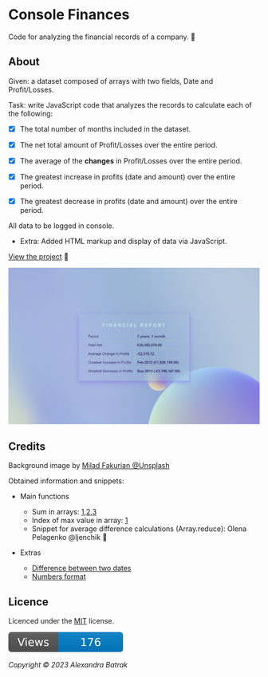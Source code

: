 # Console Finances

Code for analyzing the financial records of a company. :purple_heart:

## About

Given: a dataset composed of arrays with two fields, Date and Profit/Losses.

Task: write JavaScript code that analyzes the records to calculate each of the following:

- [x] The total number of months included in the dataset.

- [x] The net total amount of Profit/Losses over the entire period.

- [x] The average of the **changes** in Profit/Losses over the entire period.

- [x] The greatest increase in profits (date and amount) over the entire period.

- [x] The greatest decrease in profits (date and amount) over the entire period.

All data to be logged in console.

- Extra: Added HTML markup and display of data via JavaScript.

[View the project](https://alexandrabatrak.github.io/console-finances) :receipt:

![Screenshot](./images/screenshot.png)

## Credits

Background image by [Milad Fakurian @Unsplash](https://unsplash.com/photos/PGdW_bHDbpI)

Obtained information and snippets:

- Main functions

  - Sum in arrays: [1](https://www.tutorialspoint.com/how-to-sum-all-elements-in-a-nested-array-javascript),[2](https://www.quora.com/What-is-the-best-algorithm-to-sum-numbers-in-nested-arrays),[3](https://bobbyhadz.com/blog/javascript-get-sum-of-array-of-numbers)
  - Index of max value in array: [1](https://bobbyhadz.com/blog/javascript-get-index-of-max-value-in-array)
  - Snippet for average difference calculations (Array.reduce): Olena Pelagenko @ljenchik :raised_hands:

- Extras

  - [Difference between two dates](https://stackoverflow.com/questions/17732897/difference-between-two-dates-in-years-months-days-in-javascript)
  - [Numbers format](https://stackoverflow.com/questions/149055/how-to-format-numbers-as-currency-strings)

## Licence

Licenced under the [MIT](/LICENSE) license.

[![Image of github-profile-views-counter](https://github.com/alexandrabatrak/github-profile-views-counter/blob/master/svg/585246516/badge.svg)](https://github.com/alexandrabatrak/github-profile-views-counter/blob/master/readme/585246516/week.md)

*Copyright © 2023 Alexandra Batrak*
